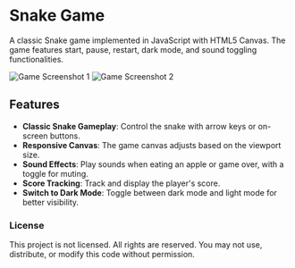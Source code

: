 # Snake Game

A classic Snake game implemented in JavaScript with HTML5 Canvas. The game features start, pause, restart, dark mode, and sound toggling functionalities.

![Game Screenshot 1](https://github.com/user-attachments/assets/9650a894-08c2-49da-97f2-4a53076ffacc)
![Game Screenshot 2](https://github.com/user-attachments/assets/220f1f05-6801-4f00-ab82-397f333d15dd)

## Features

- **Classic Snake Gameplay**: Control the snake with arrow keys or on-screen buttons.
- **Responsive Canvas**: The game canvas adjusts based on the viewport size.
- **Sound Effects**: Play sounds when eating an apple or game over, with a toggle for muting.
- **Score Tracking**: Track and display the player's score.
- **Switch to Dark Mode**: Toggle between dark mode and light mode for better visibility.

### License

This project is not licensed. All rights are reserved. You may not use, distribute, or modify this code without permission.
